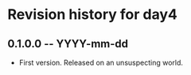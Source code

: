 # Revision history for day4

## 0.1.0.0  -- YYYY-mm-dd

* First version. Released on an unsuspecting world.

